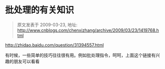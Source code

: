 # 批处理的有关知识 
> 原文发表于 2009-03-23, 地址: http://www.cnblogs.com/chenxizhang/archive/2009/03/23/1419768.html 


<http://zhidao.baidu.com/question/31394557.html>

 有时候，一些简单的技巧往往很有用。例如批处理指令，呵呵，上面这个链接有兴趣的朋友可以看看

